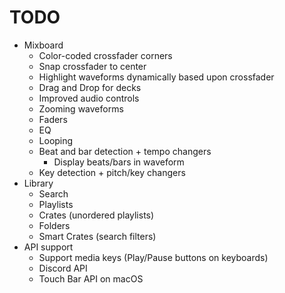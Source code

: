 # TODO

* Mixboard
	* Color-coded crossfader corners
	* Snap crossfader to center
	* Highlight waveforms dynamically based upon crossfader
	* Drag and Drop for decks
	* Improved audio controls
	* Zooming waveforms
	* Faders
	* EQ
	* Looping
	* Beat and bar detection + tempo changers
		* Display beats/bars in waveform
	* Key detection + pitch/key changers
* Library
	* Search
	* Playlists
	* Crates (unordered playlists)
	* Folders
	* Smart Crates (search filters)
* API support
	* Support media keys (Play/Pause buttons on keyboards)
	* Discord API
	* Touch Bar API on macOS
